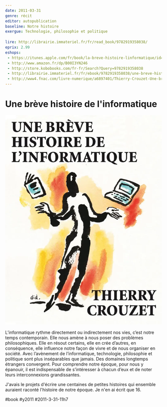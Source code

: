 ```yaml
---
date: 2011-03-31
genre: récit
editor: autopublication 
baseline: Notre histoire
exergue: Technologie, philosophie et politique

lire: http://librairie.immateriel.fr/fr/read_book/9782919358038/
eprix: 2.99
eshops:
 - https://itunes.apple.com/fr/book/la-breve-histoire-linformatique/id429646617
 - http://www.amazon.fr/dp/B00I3YN246
 - http://store.kobobooks.com/fr-fr/Search?Query=9782919358038
 - http://librairie.immateriel.fr/fr/ebook/9782919358038/une-breve-histoire-de-l-informatique
 - http://www4.fnac.com/livre-numerique/a6897401/Thierry-Crouzet-Une-breve-histoire-de-l-informatique
---
```


# Une brève histoire de l'informatique

![](_i/couv-brevehistoire.webp)

L’informatique rythme directement ou indirectement nos vies, c’est notre temps contemporain. Elle nous amène à nous poser des problèmes philosophiques. Elle en résout certains, elle en crée d’autres, en conséquence, elle influence notre façon de vivre et de nous organiser en société. Avec l’avènement de l’informatique, technologie, philosophie et politique sont plus inséparables que jamais. Des domaines longtemps étrangers convergent. Pour comprendre notre époque, pour nous y épanouir, il est indispensable de s’intéresser à chacun d’eux et de noter leurs interconnexions grandissantes.

J'avais le projets d'écrire une centaines de petites histoires qui ensemble auraient raconté l'histoire de notre époque. Je n'en ai écrit que 16.

#book #y2011 #2011-3-31-11h7
